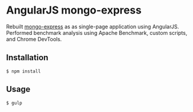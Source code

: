 AngularJS mongo-express
===

Rebuilt [mongo-express](https://github.com/mongo-express/mongo-express) as as single-page application using AngularJS. Performed benchmark analysis using Apache Benchmark, custom scripts, and Chrome DevTools. 

## Installation

```console
$ npm install
```

## Usage

```console
$ gulp
```